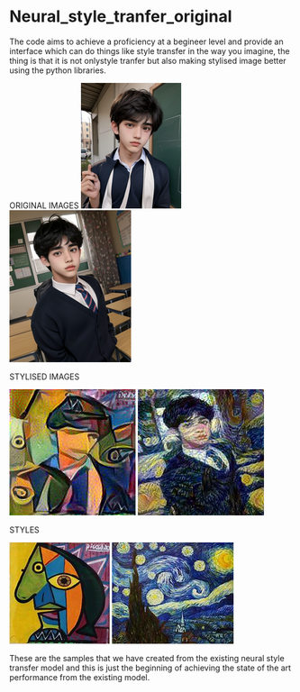 # Neural_style_tranfer_original
The code aims to achieve a proficiency at a begineer level and provide an interface which can do things like style transfer in the way you imagine, the thing is that it is not onlystyle tranfer but also making stylised image better using the python libraries.

ORIGINAL IMAGES
![1](images/download.png) ![2](images/download%20(2).png)

STYLISED IMAGES 

![Alt_text](images/stylized_image%20(5).jpg) ![Alt text](images/stylized_image%20(9).jpg)

STYLES 

![Alt_text](images/picasso.jpg) ![Alt_text](images/fam1.jpg)

These are the samples that we have created from the existing neural style transfer model and this is just the beginning of achieving the state of the art performance from the existing model.
